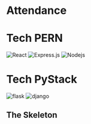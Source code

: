 # Attendance

# Tech PERN
<img alt="React" src="https://img.shields.io/badge/react%20-%2320232a.svg?&style=for-the-badge&logo=react&logoColor=%2361DAFB"/> <img alt="Express.js" src="https://img.shields.io/badge/express.js%20-%23323330.svg?&style=for-the-badge&logo=javascript&logoColor=%23F7DF1E"/> <img alt="Nodejs" src="https://img.shields.io/badge/Node.js-%234ea94b.svg?&style=for-the-badge&logo=node.js&logoColor=white"/>


# Tech PyStack
<img alt="flask" src="https://img.shields.io/badge/Flask-000000?style=for-the-badge&logo=flask&logoColor=white"/>
<img alt="django" src="https://img.shields.io/badge/Django-092E20?style=for-the-badge&logo=django&logoColor=white"/>

## The Skeleton


